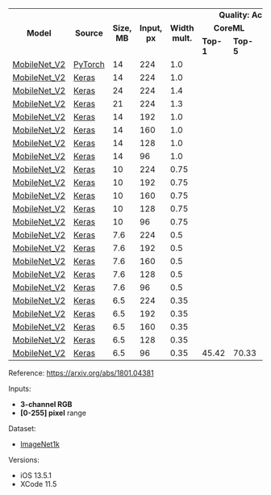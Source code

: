 <table>
  <tbody>
    <tr>
      <td rowspan=3 align="center"><b>Model</b></td>
      <td rowspan=3 align="center"><b>Source</b></td>
      <td rowspan=3 align="center"><b>Size, MB</b></td>
      <td rowspan=3 align="center"><b>Input, px</b></td>
      <td rowspan=3 align="center"><b>Width mult.</b></td>
      <td colspan=4 align="center"><b>Quality: Accuracy, %</b></td>
<!--       <td rowspan=11 align="center"></td> -->
      <td colspan=5 align="center"><b>Latency, ms</b></td>
    </tr>
    <tr>
      <td colspan="2" align="center"><b>CoreML</b></td>
      <td colspan="2" align="center"><b>Source</b></td>
      <td colspan="3" align="center"><b>iPhone 11 Pro</b></td>
      <td colspan="2" align="center"><b>iPhone 7</b></td>
    </tr>
    <tr>
      <td><b>Top-1</b></td>
      <td><b>Top-5</b></td>
      <td><b>Top-1</b></td>
      <td><b>Top-5</b></td>
      <td><b>CPU</b></td>
      <td><b>GPU</b></td>
      <td><b>ANE</b></td>
      <td><b>CPU</b></td>
      <td><b>GPU</b></td>
    </tr>
    <tr>
      <td><a href="https://dl.dropboxusercontent.com/s/zku38e1556l9ynu/mobilenet_v2_torchvision.mlmodel?dl=0">MobileNet_V2</a></td>
      <td><a href="https://github.com/pytorch/vision/blob/7aea80c9497ff78353fef1d9699490c5da6f41b6/torchvision/models/mobilenet.py#L163">PyTorch</a></td>
      <td>14</td>
      <td>224</td>
      <td>1.0</td>
      <td></td>
      <td></td>
      <td>71.88</td>
      <td>90.29</td>
      <td>17</td>
      <td>14</td>
      <td>4</td>
      <td>30</td>
      <td>37</td>
    </tr>
    <tr>
      <td><a href="https://dl.dropboxusercontent.com/s/4ouyyfc6v0dlout/mobilenet_v2_1.0_224_keras_applications.mlmodel?dl=0">MobileNet_V2</a></td>
      <td><a href="https://github.com/keras-team/keras-applications/blob/bc89834ed36935ab4a4994446e34ff81c0d8e1b7/keras_applications/mobilenet_v2.py#L127">Keras</a></td>
      <td>14</td>
      <td>224</td>
      <td>1.0</td>
      <td></td>
      <td></td>
      <td>71.80</td>
      <td>91.00</td>
      <td>18</td>
      <td>17</td>
      <td>4</td>
      <td>35</td>
      <td>28</td>
    </tr>
    <tr>
      <td><a href="https://dl.dropboxusercontent.com/s/grgrvy0z60ln0fh/mobilenet_v2_1.4_224_keras_applications.mlmodel?dl=0">MobileNet_V2</a></td>
      <td><a href="https://github.com/keras-team/keras-applications/blob/bc89834ed36935ab4a4994446e34ff81c0d8e1b7/keras_applications/mobilenet_v2.py#L127">Keras</a></td>
      <td>24</td>
      <td>224</td>
      <td>1.4</td>
      <td></td>
      <td></td>
      <td>75.00</td>
      <td>92.50</td>
      <td>29</td>
      <td>27</td>
      <td>6</td>
      <td>54</td>
      <td>64</td>
    </tr>
    <tr>
      <td><a href="https://dl.dropboxusercontent.com/s/xv9nwkxbf4h7g82/mobilenet_v2_1.3_224_keras_applications.mlmodel?dl=0">MobileNet_V2</a></td>
      <td><a href="https://github.com/keras-team/keras-applications/blob/bc89834ed36935ab4a4994446e34ff81c0d8e1b7/keras_applications/mobilenet_v2.py#L127">Keras</a></td>
      <td>21</td>
      <td>224</td>
      <td>1.3</td>
      <td></td>
      <td></td>
      <td>74.40</td>
      <td>92.10</td>
      <td>26</td>
      <td>26</td>
      <td>5</td>
      <td>49</td>
      <td>55</td>
    </tr>
    <tr>
      <td><a href="https://dl.dropboxusercontent.com/s/fwdd6n12cdlhbwj/mobilenet_v2_1.0_192_keras_applications.mlmodel?dl=0">MobileNet_V2</a></td>
      <td><a href="https://github.com/keras-team/keras-applications/blob/bc89834ed36935ab4a4994446e34ff81c0d8e1b7/keras_applications/mobilenet_v2.py#L127">Keras</a></td>
      <td>14</td>
      <td>192</td>
      <td>1.0</td>
      <td></td>
      <td></td>
      <td>70.70</td>
      <td>90.10</td>
      <td>15</td>
      <td>15</td>
      <td>3</td>
      <td>28</td>
      <td>27</td>
    </tr>
    <tr>
      <td><a href="https://dl.dropboxusercontent.com/s/05d4mpf19a7ak65/mobilenet_v2_1.0_160_keras_applications.mlmodel?dl=0">MobileNet_V2</a></td>
      <td><a href="https://github.com/keras-team/keras-applications/blob/bc89834ed36935ab4a4994446e34ff81c0d8e1b7/keras_applications/mobilenet_v2.py#L127">Keras</a></td>
      <td>14</td>
      <td>160</td>
      <td>1.0</td>
      <td></td>
      <td></td>
      <td>68.80</td>
      <td>89.00</td>
      <td>12</td>
      <td>13</td>
      <td>3</td>
      <td>23</td>
      <td>37</td>
    </tr>
    <tr>
      <td><a href="https://dl.dropboxusercontent.com/s/iepr6mhwqd1hg89/mobilenet_v2_1.0_128_keras_applications.mlmodel?dl=0">MobileNet_V2</a></td>
      <td><a href="https://github.com/keras-team/keras-applications/blob/bc89834ed36935ab4a4994446e34ff81c0d8e1b7/keras_applications/mobilenet_v2.py#L127">Keras</a></td>
      <td>14</td>
      <td>128</td>
      <td>1.0</td>
      <td></td>
      <td></td>
      <td>65.30</td>
      <td>86.90</td>
      <td>10</td>
      <td>10</td>
      <td>3</td>
      <td>19</td>
      <td>21</td>
    </tr>
    <tr>
      <td><a href="https://dl.dropboxusercontent.com/s/xf6z0wsrion7cqy/mobilenet_v2_1.0_96_keras_applications.mlmodel?dl=0">MobileNet_V2</a></td>
      <td><a href="https://github.com/keras-team/keras-applications/blob/bc89834ed36935ab4a4994446e34ff81c0d8e1b7/keras_applications/mobilenet_v2.py#L127">Keras</a></td>
      <td>14</td>
      <td>96</td>
      <td>1.0</td>
      <td></td>
      <td></td>
      <td>60.30</td>
      <td>83.20</td>
      <td>7</td>
      <td>9</td>
      <td>3</td>
      <td>15</td>
      <td>15</td>
    </tr>
    <tr>
      <td><a href="https://dl.dropboxusercontent.com/s/piahmqop5fd1o2r/mobilenet_v2_0.75_224_keras_applications.mlmodel?dl=0">MobileNet_V2</a></td>
      <td><a href="https://github.com/keras-team/keras-applications/blob/bc89834ed36935ab4a4994446e34ff81c0d8e1b7/keras_applications/mobilenet_v2.py#L127">Keras</a></td>
      <td>10</td>
      <td>224</td>
      <td>0.75</td>
      <td></td>
      <td></td>
      <td>69.80</td>
      <td>89.60</td>
      <td>14</td>
      <td>15</td>
      <td>4</td>
      <td>27</td>
      <td>27</td>
    </tr>
    <tr>
      <td><a href="https://dl.dropboxusercontent.com/s/u5rajuspcl9wb90/mobilenet_v2_0.75_192_keras_applications.mlmodel?dl=0">MobileNet_V2</a></td>
      <td><a href="https://github.com/keras-team/keras-applications/blob/bc89834ed36935ab4a4994446e34ff81c0d8e1b7/keras_applications/mobilenet_v2.py#L127">Keras</a></td>
      <td>10</td>
      <td>192</td>
      <td>0.75</td>
      <td></td>
      <td></td>
      <td>68.70</td>
      <td>88.90</td>
      <td>12</td>
      <td>13</td>
      <td>3</td>
      <td>22</td>
      <td>28</td>
    </tr>
    <tr>
      <td><a href="https://dl.dropboxusercontent.com/s/1mjhurzv1v9rywz/mobilenet_v2_0.75_160_keras_applications.mlmodel?dl=0">MobileNet_V2</a></td>
      <td><a href="https://github.com/keras-team/keras-applications/blob/bc89834ed36935ab4a4994446e34ff81c0d8e1b7/keras_applications/mobilenet_v2.py#L127">Keras</a></td>
      <td>10</td>
      <td>160</td>
      <td>0.75</td>
      <td></td>
      <td></td>
      <td>66.40</td>
      <td>87.30</td>
      <td>9</td>
      <td>11</td>
      <td>3</td>
      <td>17</td>
      <td>33</td>
    </tr>
    <tr>
      <td><a href="https://dl.dropboxusercontent.com/s/v0fn0lmwgoqk5sy/mobilenet_v2_0.75_128_keras_applications.mlmodel?dl=0">MobileNet_V2</a></td>
      <td><a href="https://github.com/keras-team/keras-applications/blob/bc89834ed36935ab4a4994446e34ff81c0d8e1b7/keras_applications/mobilenet_v2.py#L127">Keras</a></td>
      <td>10</td>
      <td>128</td>
      <td>0.75</td>
      <td></td>
      <td></td>
      <td>63.20</td>
      <td>85.30</td>
      <td>7</td>
      <td>9</td>
      <td>2</td>
      <td>14</td>
      <td>17</td>
    </tr>
    <tr>
      <td><a href="https://dl.dropboxusercontent.com/s/yeaopr5f5n9dv0w/mobilenet_v2_0.75_96_keras_applications.mlmodel?dl=0">MobileNet_V2</a></td>
      <td><a href="https://github.com/keras-team/keras-applications/blob/bc89834ed36935ab4a4994446e34ff81c0d8e1b7/keras_applications/mobilenet_v2.py#L127">Keras</a></td>
      <td>10</td>
      <td>96</td>
      <td>0.75</td>
      <td></td>
      <td></td>
      <td>58.80</td>
      <td>81.60</td>
      <td>6</td>
      <td>8</td>
      <td>2</td>
      <td>12</td>
      <td>13</td>
    </tr>
    <tr>
      <td><a href="https://dl.dropboxusercontent.com/s/ndsacxivkr15lrp/mobilenet_v2_0.5_224_keras_applications.mlmodel?dl=0">MobileNet_V2</a></td>
      <td><a href="https://github.com/keras-team/keras-applications/blob/bc89834ed36935ab4a4994446e34ff81c0d8e1b7/keras_applications/mobilenet_v2.py#L127">Keras</a></td>
      <td>7.6</td>
      <td>224</td>
      <td>0.5</td>
      <td></td>
      <td></td>
      <td>65.40</td>
      <td>86.40</td>
      <td>9</td>
      <td>10</td>
      <td>3</td>
      <td>16</td>
      <td>31</td>
    </tr>
    <tr>
      <td><a href="https://dl.dropboxusercontent.com/s/eedk7q5dolbrqh3/mobilenet_v2_0.5_192_keras_applications.mlmodel?dl=0">MobileNet_V2</a></td>
      <td><a href="https://github.com/keras-team/keras-applications/blob/bc89834ed36935ab4a4994446e34ff81c0d8e1b7/keras_applications/mobilenet_v2.py#L127">Keras</a></td>
      <td>7.6</td>
      <td>192</td>
      <td>0.5</td>
      <td></td>
      <td></td>
      <td>63.90</td>
      <td>85.40</td>
      <td>7</td>
      <td>9</td>
      <td>3</td>
      <td>13</td>
      <td>27</td>
    </tr>
    <tr>
      <td><a href="https://dl.dropboxusercontent.com/s/k9xb1octgchwqk0/mobilenet_v2_0.5_160_keras_applications.mlmodel?dl=0">MobileNet_V2</a></td>
      <td><a href="https://github.com/keras-team/keras-applications/blob/bc89834ed36935ab4a4994446e34ff81c0d8e1b7/keras_applications/mobilenet_v2.py#L127">Keras</a></td>
      <td>7.6</td>
      <td>160</td>
      <td>0.5</td>
      <td></td>
      <td></td>
      <td>61.00</td>
      <td>83.20</td>
      <td>6</td>
      <td>8</td>
      <td>2</td>
      <td>11</td>
      <td>28</td>
    </tr>
    <tr>
      <td><a href="https://dl.dropboxusercontent.com/s/dj0nv00jhkqognu/mobilenet_v2_0.5_128_keras_applications.mlmodel?dl=0">MobileNet_V2</a></td>
      <td><a href="https://github.com/keras-team/keras-applications/blob/bc89834ed36935ab4a4994446e34ff81c0d8e1b7/keras_applications/mobilenet_v2.py#L127">Keras</a></td>
      <td>7.6</td>
      <td>128</td>
      <td>0.5</td>
      <td></td>
      <td></td>
      <td>57.70</td>
      <td>80.80</td>
      <td>5</td>
      <td>7</td>
      <td>2</td>
      <td>9</td>
      <td>20</td>
    </tr>
    <tr>
      <td><a href="https://dl.dropboxusercontent.com/s/2d1ahbpwvzzgb47/mobilenet_v2_0.5_96_keras_applications.mlmodel?dl=0">MobileNet_V2</a></td>
      <td><a href="https://github.com/keras-team/keras-applications/blob/bc89834ed36935ab4a4994446e34ff81c0d8e1b7/keras_applications/mobilenet_v2.py#L127">Keras</a></td>
      <td>7.6</td>
      <td>96</td>
      <td>0.5</td>
      <td></td>
      <td></td>
      <td>51.20</td>
      <td>75.80</td>
      <td>3</td>
      <td>6</td>
      <td>2</td>
      <td>7</td>
      <td>18</td>
    </tr>
    <tr>
      <td><a href="https://dl.dropboxusercontent.com/s/1nm8fqmfl192wi7/mobilenet_v2_0.35_224_keras_applications.mlmodel?dl=0">MobileNet_V2</a></td>
      <td><a href="https://github.com/keras-team/keras-applications/blob/bc89834ed36935ab4a4994446e34ff81c0d8e1b7/keras_applications/mobilenet_v2.py#L127">Keras</a></td>
      <td>6.5</td>
      <td>224</td>
      <td>0.35</td>
      <td></td>
      <td></td>
      <td>60.30</td>
      <td>82.90</td>
      <td>6</td>
      <td>9</td>
      <td>3</td>
      <td>12</td>
      <td>16</td>
    </tr>
    <tr>
      <td><a href="https://dl.dropboxusercontent.com/s/qjcicbbeo3499bx/mobilenet_v2_0.35_192_keras_applications.mlmodel?dl=0">MobileNet_V2</a></td>
      <td><a href="https://github.com/keras-team/keras-applications/blob/bc89834ed36935ab4a4994446e34ff81c0d8e1b7/keras_applications/mobilenet_v2.py#L127">Keras</a></td>
      <td>6.5</td>
      <td>192</td>
      <td>0.35</td>
      <td></td>
      <td></td>
      <td>58.20</td>
      <td>81.20</td>
      <td>5</td>
      <td>8</td>
      <td>2</td>
      <td>10</td>
      <td>15</td>
    </tr>
    <tr>
      <td><a href="https://dl.dropboxusercontent.com/s/sth6xsm8ybmx7q0/mobilenet_v2_0.35_160_keras_applications.mlmodel?dl=0">MobileNet_V2</a></td>
      <td><a href="https://github.com/keras-team/keras-applications/blob/bc89834ed36935ab4a4994446e34ff81c0d8e1b7/keras_applications/mobilenet_v2.py#L127">Keras</a></td>
      <td>6.5</td>
      <td>160</td>
      <td>0.35</td>
      <td></td>
      <td></td>
      <td>55.70</td>
      <td>79.10</td>
      <td>4</td>
      <td>7</td>
      <td>2</td>
      <td>8</td>
      <td>23</td>
    </tr>
    <tr>
      <td><a href="https://dl.dropboxusercontent.com/s/08gztn6ed7b6cyp/mobilenet_v2_0.35_128_keras_applications.mlmodel?dl=0">MobileNet_V2</a></td>
      <td><a href="https://github.com/keras-team/keras-applications/blob/bc89834ed36935ab4a4994446e34ff81c0d8e1b7/keras_applications/mobilenet_v2.py#L127">Keras</a></td>
      <td>6.5</td>
      <td>128</td>
      <td>0.35</td>
      <td></td>
      <td></td>
      <td>50.80</td>
      <td>75.00</td>
      <td>3</td>
      <td>6</td>
      <td>2</td>
      <td>7</td>
      <td>18</td>
    </tr>
    <tr>
      <td><a href="https://dl.dropboxusercontent.com/s/4fcj047wtlbh2j8/mobilenet_v2_0.35_96_keras_applications.mlmodel?dl=0">MobileNet_V2</a></td>
      <td><a href="https://github.com/keras-team/keras-applications/blob/bc89834ed36935ab4a4994446e34ff81c0d8e1b7/keras_applications/mobilenet_v2.py#L127">Keras</a></td>
      <td>6.5</td>
      <td>96</td>
      <td>0.35</td>
      <td>45.42</td>
      <td>70.33</td>
      <td>45.50</td>
      <td>70.40</td>
      <td>2</td>
      <td>5</td>
      <td>1</td>
      <td>5</td>
      <td>15</td>
    </tr>
  </tbody>
</table>

Reference: https://arxiv.org/abs/1801.04381

Inputs:
* **3-channel RGB**
* **[0-255] pixel** range

Dataset:
* [ImageNet1k](http://www.image-net.org/challenges/LSVRC/)

Versions:
* iOS 13.5.1
* XCode 11.5
